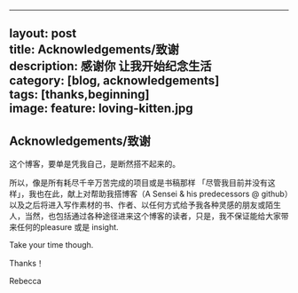 
---
layout: post  
title: Acknowledgements/致谢    
description: 感谢你 让我开始纪念生活    
category: [blog, acknowledgements]  
tags: [thanks,beginning]  
image:
  feature: loving-kitten.jpg
---

<html>

<h2>Acknowledgements/致谢</h2>

<p>这个博客，要单是凭我自己，是断然搭不起来的。</p>

<p> 所以，像是所有耗尽千辛万苦完成的项目或是书稿那样 「尽管我目前并没有这样」，我也在此，献上对帮助我搭博客（A Sensei & his predecessors @ github）以及之后将进入写作素材的书、作者、以任何方式给予我各种灵感的朋友或陌生人，当然，也包括通过各种途径进来这个博客的读者，只是，我不保证能给大家带来任何的pleasure 或是 insight. </p>

<p>Take your time though.</p>

Thanks！

Rebecca

</html> 